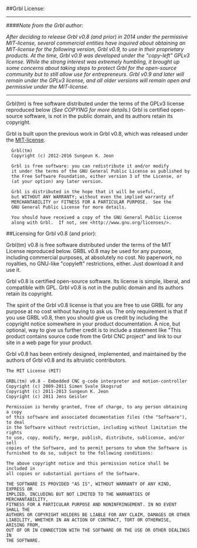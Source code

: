 ##Grbl License:

***
####_Note from the Grbl author:_

_After deciding to release Grbl v0.8 (and prior) in 2014 under the permissive MIT-license, several commercial entities have inquired about obtaining an MIT-license for the following version, Grbl v0.9, to use in their proprietary products. At the time, Grbl v0.9 was developed under the "copy-left" GPLv3 license. While the strong interest was extremely humbling, it brought up some concerns about taking steps to protect Grbl for the open-source community but to still allow use for entrepreneurs. Grbl v0.9 and later will remain under the GPLv3 license, and all older versions will remain open and permissive under the MIT-license._

***

Grbl(tm) is free software distributed under the terms of the GPLv3 license reproduced below (_See COPYING for more details._) Grbl is certified open-source software, is not in the public domain, and its authors retain its copyright. 

Grbl is built upon the previous work in Grbl v0.8, which was released under the [MIT-license](https://github.com/gnea/grbl/wiki/Licensing#licensing-for-grbl-v08-and-prior).

```
  Grbl(tm)
  Copyright (c) 2012-2016 Sungeun K. Jeon

  Grbl is free software: you can redistribute it and/or modify
  it under the terms of the GNU General Public License as published by
  the Free Software Foundation, either version 3 of the License, or
  (at your option) any later version.

  Grbl is distributed in the hope that it will be useful,
  but WITHOUT ANY WARRANTY; without even the implied warranty of
  MERCHANTABILITY or FITNESS FOR A PARTICULAR PURPOSE.  See the
  GNU General Public License for more details.

  You should have received a copy of the GNU General Public License
  along with Grbl.  If not, see <http://www.gnu.org/licenses/>.
```

##Licensing for Grbl v0.8 (and prior):

Grbl(tm) v0.8 is free software distributed under the terms of the MIT License
reproduced below. GRBL v0.8 may be used for any purpose, including commercial
purposes, at absolutely no cost. No paperwork, no royalties, no GNU-like
"copyleft" restrictions, either. Just download it and use it.

Grbl v0.8 is certified open-source software. Its license is simple, liberal, and
compatible with GPL. Grbl v0.8 is not in the public domain and its authors retain 
its copyright.

The spirit of the Grbl v0.8 license is that you are free to use GRBL for any 
purpose at no cost without having to ask us. The only requirement is that if you 
use GRBL v0.8, then you should give us credit by including the copyright notice
somewhere in your product documentation. A nice, but optional, way to give us
further credit is to include a statement like "This product contains source
code from the Grbl CNC project" and link to our site in a web page for your
product.

Grbl v0.8 has been entirely designed, implemented, and maintained by the authors
of Grbl v0.8 and its altruistic contributors.

```
The MIT License (MIT)

GRBL(tm) v0.8 - Embedded CNC g-code interpreter and motion-controller
Copyright (c) 2009-2011 Simen Svale Skogsrud
Copyright (c) 2011-2013 Sungeun K. Jeon
Copyright (c) 2011 Jens Geisler

Permission is hereby granted, free of charge, to any person obtaining a copy
of this software and associated documentation files (the "Software"), to deal
in the Software without restriction, including without limitation the rights
to use, copy, modify, merge, publish, distribute, sublicense, and/or sell
copies of the Software, and to permit persons to whom the Software is
furnished to do so, subject to the following conditions:

The above copyright notice and this permission notice shall be included in
all copies or substantial portions of the Software.

THE SOFTWARE IS PROVIDED "AS IS", WITHOUT WARRANTY OF ANY KIND, EXPRESS OR
IMPLIED, INCLUDING BUT NOT LIMITED TO THE WARRANTIES OF MERCHANTABILITY,
FITNESS FOR A PARTICULAR PURPOSE AND NONINFRINGEMENT. IN NO EVENT SHALL THE
AUTHORS OR COPYRIGHT HOLDERS BE LIABLE FOR ANY CLAIM, DAMAGES OR OTHER
LIABILITY, WHETHER IN AN ACTION OF CONTRACT, TORT OR OTHERWISE, ARISING FROM,
OUT OF OR IN CONNECTION WITH THE SOFTWARE OR THE USE OR OTHER DEALINGS IN
THE SOFTWARE.
```